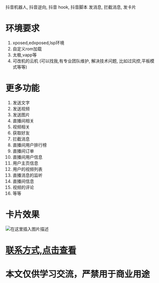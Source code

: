 抖音机器人, 抖音逆向, 抖音 hook, 抖音脚本 发消息, 拦截消息, 发卡片


# 环境要求

1. xposed,edxposed,lsp环境
2. 自定义rom加载
3. 太极,vapp等
4. 可改机的云机 (可以找我,有专业团队维护, 解决技术问题, 比如过风控,平板模式等等)


# 更多功能
1. 发送文字
2. 发送视频
3. 发送图片
4. 直播间相关
5. 视频相关
6. 获取好友
7. 拦截消息
8. 直播间用户排行榜
9. 直播间订单
10. 直播间用户信息
11. 用户主页信息
12. 用户的视频列表
13. 直播消息的监听
14. 直播间信息
15. 视频的评论
16. 等等

# 卡片效果

![在这里插入图片描述](https://img-blog.csdnimg.cn/ce6c0350e9f64e6ea13ac5112e40e64e.png)


# [联系方式,点击查看](https://github.com/musi66/AndroidRobot)
# 本文仅供学习交流，严禁用于商业用途

